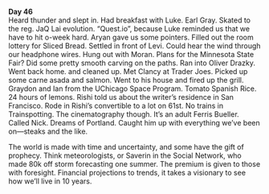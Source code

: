 **Day 46**  
Heard thunder and slept in. Had breakfast with Luke. Earl Gray. Skated to the reg. JaQ Lai evolution. “Quest.io”, because Luke reminded us that we have to hit o-week hard. Aryan gave us some pointers. Filled out the room lottery for Sliced Bread. Settled in front of Levi. Could hear the wind through our headphone wires. Hung out with Moran. Plans for the Minnesota State Fair? Did some pretty smooth carving on the paths. Ran into Oliver Drazky. Went back home. and cleaned up. Met Clancy at Trader Joes. Picked up some carne asada and salmon. Went to his house and fired up the grill. Graydon and Ian from the UChicago Space Program. Tomato Spanish Rice. 24 hours of lemons. Rishi told us about the writer’s residence in San Francisco. Rode in Rishi’s convertible to a lot on 61st. No trains in Trainspotting. The cinematography though. It’s an adult Ferris Bueller. Called Nick. Dreams of Portland. Caught him up with everything we’ve been on—steaks and the like.

The world is made with time and uncertainty, and some have the gift of prophecy. Think meteorologists, or Saverin in the Social Network, who made 80k off storm forecasting one summer. The premium is given to those with foresight. Financial projections to trends, it takes a visionary to see how we’ll live in 10 years.

